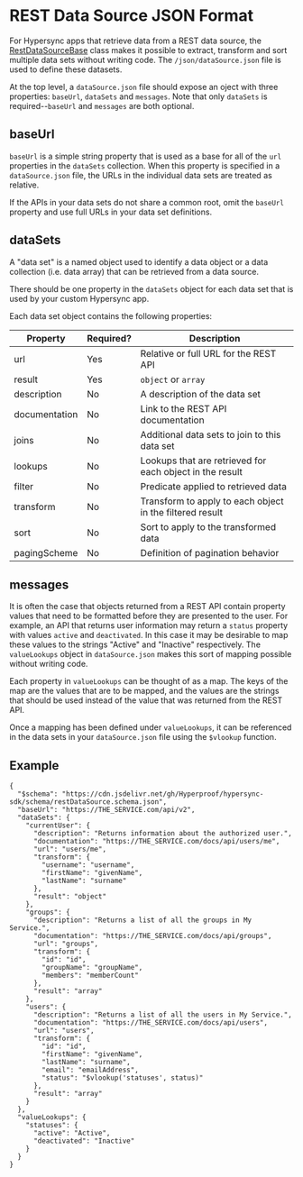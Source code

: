 # REST Data Source JSON Format

For Hypersync apps that retrieve data from a REST data source, the [RestDataSourceBase](./005-data-sources.md) class makes it possible to extract, transform and sort multiple data sets without writing code. The `/json/dataSource.json` file is used to define these datasets.

At the top level, a `dataSource.json` file should expose an oject with three properties: `baseUrl`, `dataSets` and `messages`. Note that only `dataSets` is required--`baseUrl` and `messages` are both optional.

## baseUrl

`baseUrl` is a simple string property that is used as a base for all of the `url` properties in the `dataSets` collection. When this property is specified in a `dataSource.json` file, the URLs in the individual data sets are treated as relative.

If the APIs in your data sets do not share a common root, omit the `baseUrl` property and use full URLs in your data set definitions.

## dataSets

A "data set" is a named object used to identify a data object or a data collection (i.e. data array) that can be retrieved from a data source.

There should be one property in the `dataSets` object for each data set that is used by your custom Hypersync app.

Each data set object contains the following properties:

| Property      | Required? | Description                                              |
| ------------- | --------- | -------------------------------------------------------- |
| url           | Yes       | Relative or full URL for the REST API                    |
| result        | Yes       | `object` or `array`                                      |
| description   | No        | A description of the data set                            |
| documentation | No        | Link to the REST API documentation                       |
| joins         | No        | Additional data sets to join to this data set            |
| lookups       | No        | Lookups that are retrieved for each object in the result |
| filter        | No        | Predicate applied to retrieved data                      |
| transform     | No        | Transform to apply to each object in the filtered result |
| sort          | No        | Sort to apply to the transformed data                    |
| pagingScheme  | No        | Definition of pagination behavior                        |

## messages

It is often the case that objects returned from a REST API contain property values that need to be formatted before they are presented to the user. For example, an API that returns user information may return a `status` property with values `active` and `deactivated`. In this case it may be desirable to map these values to the strings "Active" and "Inactive" respectively. The `valueLookups` object in `dataSource.json` makes this sort of mapping possible without writing code.

Each property in `valueLookups` can be thought of as a map. The keys of the map are the values that are to be mapped, and the values are the strings that should be used instead of the value that was returned from the REST API.

Once a mapping has been defined under `valueLookups`, it can be referenced in the data sets in your `dataSource.json` file using the `$vlookup` function.

## Example

```
{
  "$schema": "https://cdn.jsdelivr.net/gh/Hyperproof/hypersync-sdk/schema/restDataSource.schema.json",
  "baseUrl": "https://THE_SERVICE.com/api/v2",
  "dataSets": {
    "currentUser": {
      "description": "Returns information about the authorized user.",
      "documentation": "https://THE_SERVICE.com/docs/api/users/me",
      "url": "users/me",
      "transform": {
        "username": "username",
        "firstName": "givenName",
        "lastName": "surname"
      },
      "result": "object"
    },
    "groups": {
      "description": "Returns a list of all the groups in My Service.",
      "documentation": "https://THE_SERVICE.com/docs/api/groups",
      "url": "groups",
      "transform": {
        "id": "id",
        "groupName": "groupName",
        "members": "memberCount"
      },
      "result": "array"
    },
    "users": {
      "description": "Returns a list of all the users in My Service.",
      "documentation": "https://THE_SERVICE.com/docs/api/users",
      "url": "users",
      "transform": {
        "id": "id",
        "firstName": "givenName",
        "lastName": "surname",
        "email": "emailAddress",
        "status": "$vlookup('statuses', status)"
      },
      "result": "array"
    }
  },
  "valueLookups": {
    "statuses": {
      "active": "Active",
      "deactivated": "Inactive"
    }
  }
}

```
